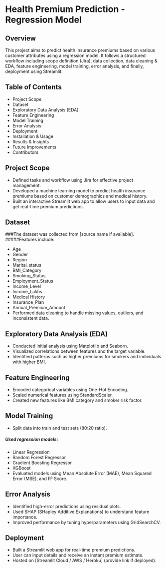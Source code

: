 # Health Premium Prediction - Regression Model
## Overview
This project aims to predict health insurance premiums based on various customer attributes using a regression model. It follows a structured workflow including scope definition (Jira), data collection, data cleaning & EDA, feature engineering, model training, error analysis, and finally, deployment using Streamlit.

## Table of Contents
* Project Scope
* Dataset
* Exploratory Data Analysis (EDA)
* Feature Engineering
* Model Training
* Error Analysis
* Deployment
* Installation & Usage
* Results & Insights
* Future Improvements
* Contributors
## Project Scope
* Defined tasks and workflow using Jira for effective project management.
* Developed a machine learning model to predict health insurance premiums based on customer demographics and medical history.
* Built an interactive Streamlit web app to allow users to input data and get real-time premium predictions.
## Dataset
###The dataset was collected from [source name if available].
#####Features include:
* Age
* Gender
* Region
* Marital_status
* BMI_Category
* Smoking_Status
* Employment_Status
* Income_Level
* Income_Lakhs
* Medical History
* Insurance_Plan
* Annual_Premium_Amount
* Performed data cleaning to handle missing values, outliers, and inconsistent data.
## Exploratory Data Analysis (EDA)
* Conducted initial analysis using Matplotlib and Seaborn.
* Visualized correlations between features and the target variable.
* Identified patterns such as higher premiums for smokers and individuals with higher BMI.
## Feature Engineering
* Encoded categorical variables using One-Hot Encoding.
* Scaled numerical features using StandardScaler.
* Created new features like BMI category and smoker risk factor.
## Model Training
* Split data into train and test sets (80:20 ratio).
##### Used regression models:
* Linear Regression
* Random Forest Regressor
* Gradient Boosting Regressor
* XGBoost
* Evaluated models using Mean Absolute Error (MAE), Mean Squared Error (MSE), and R² Score.
## Error Analysis
* Identified high-error predictions using residual plots.
* Used SHAP (SHapley Additive Explanations) to understand feature importance.
* Improved performance by tuning hyperparameters using GridSearchCV.
## Deployment
* Built a Streamlit web app for real-time premium predictions.
* User can input details and receive an instant premium estimate.
* Hosted on [Streamlit Cloud / AWS / Heroku] (provide link if deployed).

